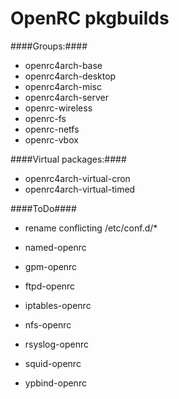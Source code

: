 OpenRC pkgbuilds
=========

####Groups:####

* openrc4arch-base
* openrc4arch-desktop
* openrc4arch-misc
* openrc4arch-server
* openrc-wireless
* openrc-fs
* openrc-netfs
* openrc-vbox

####Virtual packages:####

* openrc4arch-virtual-cron
* openrc4arch-virtual-timed

####ToDo####

* rename conflicting /etc/conf.d/*

* named-openrc
* gpm-openrc
* ftpd-openrc
* iptables-openrc
* nfs-openrc
* rsyslog-openrc
* squid-openrc
* ypbind-openrc
